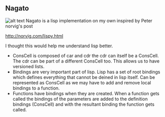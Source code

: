 Nagato
------
![alt text](http://fc05.deviantart.net/fs71/f/2012/235/e/5/chibi_nagato_uzumaki_by_uchihaclanancestor-d5c7csj.png "Nagato")
Nagato is a lisp implementation on my own inspired by Peter norvig's post

http://norvig.com/lispy.html

I thought this would help me understand lisp better. 
* ConsCell is composed of car and cdr the cdr can itself be a ConsCell. The cdr can be part of a different ConsCell too. This allows us to have versioned lists.
* Bindings are very important part of lisp. Lisp has a set of root bindings which defines everything that cannot be deined in lisp itself. Can be represented as ConsCell as we may have to add and remove local bindings to a function.
* Functions have bindings when they are created. When a function gets called the bindings of the parameters are added to the definition bindings (ConsCell) and with the resultant binding the function gets called.
